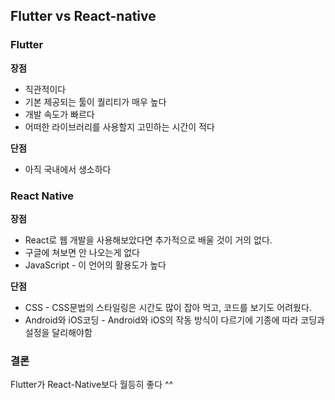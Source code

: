 ## Flutter vs React-native

### Flutter

**장점**

- 직관적이다
- 기본 제공되는 툴이 퀄리티가 매우 높다
- 개발 속도가 빠르다
- 어떠한 라이브러리를 사용할지 고민하는 시간이 적다

**단점**

- 아직 국내에서 생소하다

### React Native

**장점**

- React로 웹 개발을 사용해보았다면 추가적으로 배울 것이 거의 없다.
- 구글에 쳐보면 안 나오는게 없다
- JavaScript - 이 언어의 활용도가 높다

**단점**

- CSS - CSS문법의 스타일링은 시간도 많이 잡아 먹고, 코드를 보기도 어려웠다.
- Android와 iOS코딩 - Android와 iOS의 작동 방식이 다르기에 기종에 따라 코딩과 설정을 달리해야함

### 결론

Flutter가 React-Native보다 월등히 좋다 ^^